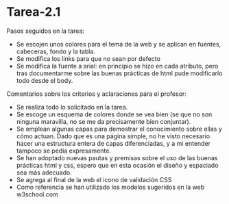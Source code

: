 # Tarea-2.1

Pasos seguidos en la tarea:
- Se escojen unos colores para el tema de la web y se aplican en fuentes, cabeceras, fondo y la tabla.
- Se modifica los links para que no sean por defecto
- Se modifica la fuente a arial: en principio se hizo en cada atributo, pero tras documentarme sobre las buenas prácticas de html pude modificarlo todo desde el body.

Comentarios sobre los criterios y aclaraciones para el profesor:
- Se realiza todo lo solicitado en la tarea.
- Se escoge un esquema de colores donde se vea bien (se que no son ninguna maravilla, no se me da precisamente bien conjuntar).
- Se emplean algunas capas para demostrar el conocimiento sobre ellas y cómo actuan. Dado que es una página simple, no he visto necesario hacer una estructura entera de capas diferenciadas, y a mi entender tampoco se pedía expresamente.
- Se han adoptado nuevas pautas y premisas sobre el uso de las buenas prácticas html y css, espero que en esta ocasión el diseño y espaciado sea más adecuado.
- Se agrega al final de la web el icono de validación CSS
- Como referencia se han utilizado los modelos sugeridos en la web w3school.com

